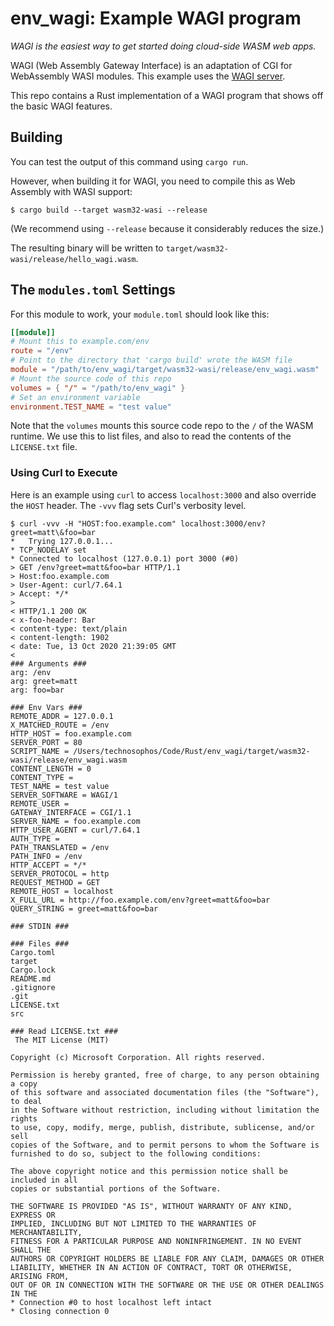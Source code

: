 # env_wagi: Example WAGI program

_WAGI is the easiest way to get started doing cloud-side WASM web apps._

WAGI (Web Assembly Gateway Interface) is an adaptation of CGI for WebAssembly WASI modules. This example uses the [WAGI server](https://github.com/deislabs/wagi).

This repo contains a Rust implementation of a WAGI program that shows off the basic WAGI features.

## Building

You can test the output of this command using `cargo run`.

However, when building it for WAGI, you need to compile this as Web Assembly with WASI support:

```
$ cargo build --target wasm32-wasi --release
```

(We recommend using `--release` because it considerably reduces the size.)

The resulting binary will be written to `target/wasm32-wasi/release/hello_wagi.wasm`.

## The `modules.toml` Settings

For this module to work, your `module.toml` should look like this:

```toml
[[module]]
# Mount this to example.com/env
route = "/env"
# Point to the directory that 'cargo build' wrote the WASM file
module = "/path/to/env_wagi/target/wasm32-wasi/release/env_wagi.wasm"
# Mount the source code of this repo
volumes = { "/" = "/path/to/env_wagi" }
# Set an environment variable
environment.TEST_NAME = "test value"
```

Note that the `volumes` mounts this source code repo to the `/` of the WASM runtime. We use this to list files, and also to read the contents of the `LICENSE.txt` file.

### Using Curl to Execute

Here is an example using `curl` to access `localhost:3000` and also override the `HOST` header. The `-vvv` flag sets Curl's verbosity level.

```console
$ curl -vvv -H "HOST:foo.example.com" localhost:3000/env?greet=matt\&foo=bar
*   Trying 127.0.0.1...
* TCP_NODELAY set
* Connected to localhost (127.0.0.1) port 3000 (#0)
> GET /env?greet=matt&foo=bar HTTP/1.1
> Host:foo.example.com
> User-Agent: curl/7.64.1
> Accept: */*
>
< HTTP/1.1 200 OK
< x-foo-header: Bar
< content-type: text/plain
< content-length: 1902
< date: Tue, 13 Oct 2020 21:39:05 GMT
<
### Arguments ###
arg: /env
arg: greet=matt
arg: foo=bar

### Env Vars ###
REMOTE_ADDR = 127.0.0.1
X_MATCHED_ROUTE = /env
HTTP_HOST = foo.example.com
SERVER_PORT = 80
SCRIPT_NAME = /Users/technosophos/Code/Rust/env_wagi/target/wasm32-wasi/release/env_wagi.wasm
CONTENT_LENGTH = 0
CONTENT_TYPE =
TEST_NAME = test value
SERVER_SOFTWARE = WAGI/1
REMOTE_USER =
GATEWAY_INTERFACE = CGI/1.1
SERVER_NAME = foo.example.com
HTTP_USER_AGENT = curl/7.64.1
AUTH_TYPE =
PATH_TRANSLATED = /env
PATH_INFO = /env
HTTP_ACCEPT = */*
SERVER_PROTOCOL = http
REQUEST_METHOD = GET
REMOTE_HOST = localhost
X_FULL_URL = http://foo.example.com/env?greet=matt&foo=bar
QUERY_STRING = greet=matt&foo=bar

### STDIN ###

### Files ###
Cargo.toml
target
Cargo.lock
README.md
.gitignore
.git
LICENSE.txt
src

### Read LICENSE.txt ###
 The MIT License (MIT)

Copyright (c) Microsoft Corporation. All rights reserved.

Permission is hereby granted, free of charge, to any person obtaining a copy
of this software and associated documentation files (the "Software"), to deal
in the Software without restriction, including without limitation the rights
to use, copy, modify, merge, publish, distribute, sublicense, and/or sell
copies of the Software, and to permit persons to whom the Software is
furnished to do so, subject to the following conditions:

The above copyright notice and this permission notice shall be included in all
copies or substantial portions of the Software.

THE SOFTWARE IS PROVIDED "AS IS", WITHOUT WARRANTY OF ANY KIND, EXPRESS OR
IMPLIED, INCLUDING BUT NOT LIMITED TO THE WARRANTIES OF MERCHANTABILITY,
FITNESS FOR A PARTICULAR PURPOSE AND NONINFRINGEMENT. IN NO EVENT SHALL THE
AUTHORS OR COPYRIGHT HOLDERS BE LIABLE FOR ANY CLAIM, DAMAGES OR OTHER
LIABILITY, WHETHER IN AN ACTION OF CONTRACT, TORT OR OTHERWISE, ARISING FROM,
OUT OF OR IN CONNECTION WITH THE SOFTWARE OR THE USE OR OTHER DEALINGS IN THE
* Connection #0 to host localhost left intact
* Closing connection 0
```